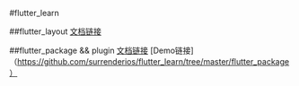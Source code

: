 #flutter_learn

##flutter_layout
[文档链接](https://github.com/surrenderios/flutter_learn/tree/master/flutter_layout)

##flutter_package && plugin
[文档链接](https://github.com/surrenderios/flutter_learn/blob/master/flutter_package/package%20%26%20plugin.md)
[Demo链接]（https://github.com/surrenderios/flutter_learn/tree/master/flutter_package）
